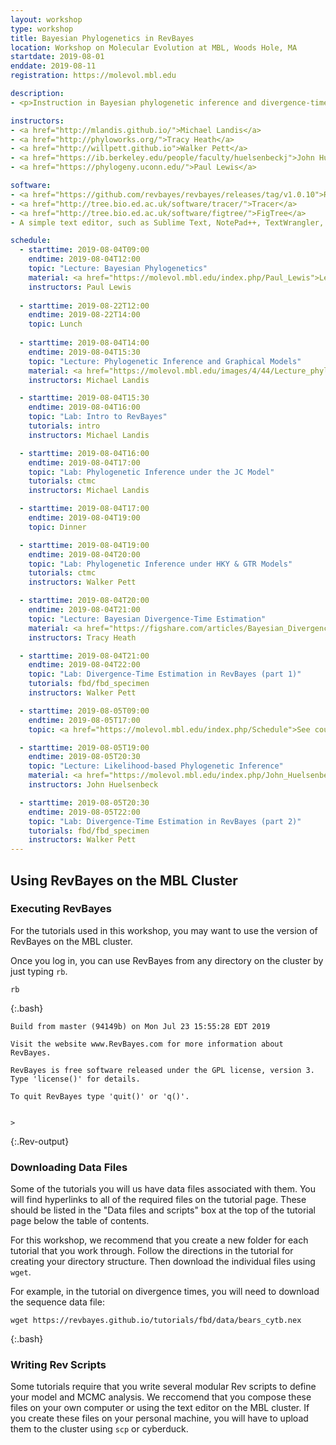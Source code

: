 ```yaml
---
layout: workshop
type: workshop
title: Bayesian Phylogenetics in RevBayes
location: Workshop on Molecular Evolution at MBL, Woods Hole, MA
startdate: 2019-08-01
enddate: 2019-08-11
registration: https://molevol.mbl.edu

description: 
- <p>Instruction in Bayesian phylogenetic inference and divergence-time estimation will be taught at <a href="https://molevol.mbl.edu/index.php/Main_Page">the Workshop on Molecular Evolution</a> at the <a href="http://www.mbl.edu/">Marine Biological Laboratory</a> (MBL). This course was founded in 1988 and is the longest-running workshop serving the field of evolutionary biology. Students work closely with internationally-recognized scientists, receiving (i) high-level instruction in the principles of molecular evolution and evolutionary genomics, (ii) advanced training in statistical methods best suited to modern datasets, and (iii) hands-on experience with the latest software tools (often from the authors of the programs they are using). The material is delivered via lectures, discussions, and bioinformatic exercises motivated by contemporary topics in molecular evolution. A hallmark of this workshop is the direct interaction between students and field-leading scientists. The workshop serves graduate students, postdocs, and established faculty from around the world seeking to apply the principles of molecular evolution to questions of anthropology, conservation genetics, development, behavior, physiology, and ecology. The workshop also welcomes participants from federal agencies and science journalists. A priority of this workshop is to foster an environment where students can learn from each other as well from the course faculty.</p><p>For the full workshop content, list of faculty, and schedule, please see the <a href="https://molevol.mbl.edu/index.php/Schedule">main course website</a>.</p><p>Instructions for working with the RevBayes tutorials on MBL computing resources are provided in the section on <a href="woodshole2019#using-revbayes-on-the-mbl-cluster">Using RevBayes on the MBL Cluster</a> below.</p>

instructors:
- <a href="http://mlandis.github.io/">Michael Landis</a>
- <a href="http://phyloworks.org/">Tracy Heath</a>
- <a href="http://willpett.github.io">Walker Pett</a>
- <a href="https://ib.berkeley.edu/people/faculty/huelsenbeckj">John Huelsenbeck</a>
- <a href="https://phylogeny.uconn.edu/">Paul Lewis</a>

software:
- <a href="https://github.com/revbayes/revbayes/releases/tag/v1.0.10">RevBayes v1.0.10</a> or <a href="https://github.com/revbayes/revbayes/releases/tag/v1.0.12">v1.0.12 (Mac only)</a> 
- <a href="http://tree.bio.ed.ac.uk/software/tracer/">Tracer</a>
- <a href="http://tree.bio.ed.ac.uk/software/figtree/">FigTree</a>
- A simple text editor, such as Sublime Text, NotePad++, TextWrangler, BBEdit, vim, or emacs 

schedule:
  - starttime: 2019-08-04T09:00
    endtime: 2019-08-04T12:00
    topic: "Lecture: Bayesian Phylogenetics"
    material: <a href="https://molevol.mbl.edu/index.php/Paul_Lewis">Lecture slides and other materials</a>
    instructors: Paul Lewis
  
  - starttime: 2019-08-22T12:00
    endtime: 2019-08-22T14:00
    topic: Lunch
  
  - starttime: 2019-08-04T14:00
    endtime: 2019-08-04T15:30
    topic: "Lecture: Phylogenetic Inference and Graphical Models"
    material: <a href="https://molevol.mbl.edu/images/4/44/Lecture_phylo_pgm_mlandis_WH2019.pdf">Lecture slides</a>
    instructors: Michael Landis

  - starttime: 2019-08-04T15:30
    endtime: 2019-08-04T16:00
    topic: "Lab: Intro to RevBayes"
    tutorials: intro
    instructors: Michael Landis

  - starttime: 2019-08-04T16:00
    endtime: 2019-08-04T17:00
    topic: "Lab: Phylogenetic Inference under the JC Model"
    tutorials: ctmc
    instructors: Michael Landis

  - starttime: 2019-08-04T17:00
    endtime: 2019-08-04T19:00
    topic: Dinner

  - starttime: 2019-08-04T19:00
    endtime: 2019-08-04T20:00
    topic: "Lab: Phylogenetic Inference under HKY & GTR Models"
    tutorials: ctmc
    instructors: Walker Pett

  - starttime: 2019-08-04T20:00
    endtime: 2019-08-04T21:00
    topic: "Lecture: Bayesian Divergence-Time Estimation"
    material: <a href="https://figshare.com/articles/Bayesian_Divergence-Time_Estimation_Lecture/6849005">Lecture slides</a>
    instructors: Tracy Heath

  - starttime: 2019-08-04T21:00
    endtime: 2019-08-04T22:00
    topic: "Lab: Divergence-Time Estimation in RevBayes (part 1)"
    tutorials: fbd/fbd_specimen
    instructors: Walker Pett

  - starttime: 2019-08-05T09:00
    endtime: 2019-08-05T17:00
    topic: <a href="https://molevol.mbl.edu/index.php/Schedule">See course schedule</a>

  - starttime: 2019-08-05T19:00
    endtime: 2019-08-05T20:30
    topic: "Lecture: Likelihood-based Phylogenetic Inference"
    material: <a href="https://molevol.mbl.edu/index.php/John_Huelsenbeck">Lecture slides and other materials</a> 
    instructors: John Huelsenbeck

  - starttime: 2019-08-05T20:30
    endtime: 2019-08-05T22:00
    topic: "Lab: Divergence-Time Estimation in RevBayes (part 2)"
    tutorials: fbd/fbd_specimen
    instructors: Walker Pett
---
```


## Using RevBayes on the MBL Cluster 

### Executing RevBayes

For the tutorials used in this workshop, you may want to use the version of RevBayes on the MBL cluster. 

Once you log in, you can use RevBayes from any directory on the cluster by just typing `rb`.

```
rb
```
{:.bash}


```
Build from master (94149b) on Mon Jul 23 15:55:28 EDT 2019

Visit the website www.RevBayes.com for more information about RevBayes.

RevBayes is free software released under the GPL license, version 3. Type 'license()' for details.

To quit RevBayes type 'quit()' or 'q()'.


>
```
{:.Rev-output}

### Downloading Data Files

Some of the tutorials you will us have data files associated with them. You will find hyperlinks to all of the required files on the tutorial page. These should be listed in the "Data files and scripts" box at the top of the tutorial page below the table of contents.

For this workshop, we recommend that you create a new folder for each tutorial that you work through. 
Follow the directions in the tutorial for creating your directory structure. 
Then download the individual files using `wget`.

For example, in the tutorial on divergence times, you will need to download the sequence data file:

```
wget https://revbayes.github.io/tutorials/fbd/data/bears_cytb.nex
```
{:.bash}

### Writing Rev Scripts

Some tutorials require that you write several modular Rev scripts to define your model and MCMC analysis. 
We reccomend that you compose these files on your own computer or using the text editor on the MBL cluster.
If you create these files on your personal machine, you will have to upload them to the cluster using `scp` or cyberduck.





